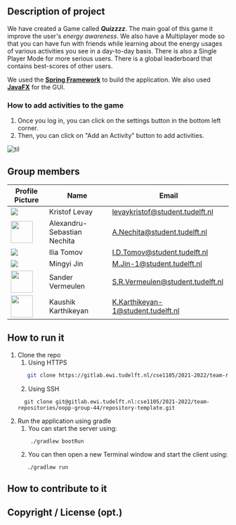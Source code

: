 ## Description of project

We have created a Game called **_Quizzzz_**. The main goal of this game it improve the user's _energy awareness_. We also have a Multiplayer mode so that you can have fun with friends while learning about the energy usages of various activities you see in a day-to-day basis.
There is also a Single Player Mode for more serious users. There is a global leaderboard that contains best-scores of other users.  

We used the **[Spring Framework](https://spring.io)** to build the application. We also used **[JavaFX](https://openjfx.io)** for the GUI.

### How to add activities to the game
1) Once you log in, you can click on the settings button in the bottom left corner.
2) Then, you can click on "Add an Activity" button to add activities.

![til](readMeResources/activityGIF.gif)
## Group members

| Profile Picture | Name | Email |
|---|---|---|
| ![](https://eu.ui-avatars.com/api/?name=OOPP&length=4&size=50&color=DDD&background=777&font-size=0.325) | Kristof Levay | levaykristof@student.tudelft.nl |
| <img src="https://secure.gravatar.com/avatar/0645fb39c9ab1414e250f07c3c58baca?s=180&d=identicon" width="50 px"> | Alexandru-Sebastian Nechita | A.Nechita@student.tudelft.nl |
| ![](https://eu.ui-avatars.com/api/?name=OOPP&length=4&size=50&color=DDD&background=777&font-size=0.325) | Ilia Tomov | I.D.Tomov@student.tudelft.nl |
| ![](https://eu.ui-avatars.com/api/?name=OOPP&length=4&size=50&color=DDD&background=777&font-size=0.325) | Mingyi Jin | M.Jin-1@student.tudelft.nl |
| <img src="https://secure.gravatar.com/avatar/71bf72fb92c09ddd5072df6b72357319?s=80&d=identicon" width="50 px">  | Sander Vermeulen | S.R.Vermeulen@student.tudelft.nl |
| <img src="https://secure.gravatar.com/avatar/00af0c344a43ab9a1fd540603804d5f7?s=800&d=identicon" width="50 px"> | Kaushik Karthikeyan | K.Karthikeyan-1@student.tudelft.nl |
<!-- Instructions (remove once assignment has been completed -->
<!-- - Add (only!) your own name to the table above (use Markdown formatting) -->
<!-- - Mention your *student* email address -->
<!-- - Preferably add a recognizable photo, otherwise add your GitLab photo -->
<!-- - (please make sure the photos have the same size) --> 

## How to run it

1) Clone the repo
   1) Using HTTPS
   ```sh
      git clone https://gitlab.ewi.tudelft.nl/cse1105/2021-2022/team-repositories/oopp-group-44/repository-template.git
   ```
   2) Using SSH
   ```shell
     git clone git@gitlab.ewi.tudelft.nl:cse1105/2021-2022/team-repositories/oopp-group-44/repository-template.git
   ```
2) Run the application using gradle
   1) You can start the server using:
   ```shell
       ./gradlew bootRun
   ```
   2) You can then open a new Terminal window and start the client using:
   ```shell
      ./gradlew run
   ```


## How to contribute to it

## Copyright / License (opt.)
